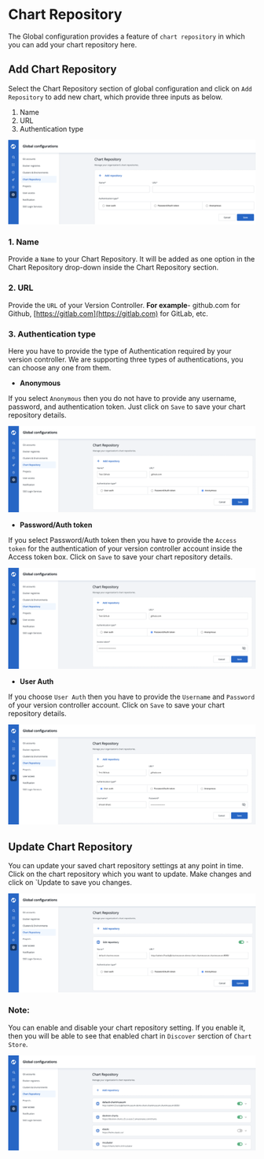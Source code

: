 # Chart Repository

The Global configuration provides a feature of `chart repository` in which you can add your chart repository here.

## Add Chart Repository

Select the Chart Repository section of global configuration and click on `Add Repository` to add new chart, which provide three inputs as below.

1. Name
2. URL
3. Authentication type

![](../../.gitbook/assets/gc-add-chart.png)

### 1. Name

Provide a `Name` to your Chart Repository. It will be added as one option in the Chart Repository drop-down inside the Chart Repository section.

### 2. URL

Provide the `URL` of your Version Controller. **For example**- github.com for Github, [https://gitlab.com](https://gitlab.com) for GitLab, etc.

### 3. Authentication type

Here you have to provide the type of Authentication required by your version controller. We are supporting three types of authentications, you can choose any one from them.


* **Anonymous**

If you select `Anonymous` then you do not have to provide any username, password, and authentication token. Just click on `Save` to save your chart repository details.

![](../../.gitbook/assets/gc-chart-configure-anonymous.png)

* **Password/Auth token**

If you select Password/Auth token then you have to provide the `Access token` for the authentication of your version controller account inside the Access token box. Click on `Save` to save your chart repository details.

![](../../.gitbook/assets/gc-chart-config-password.png)

* **User Auth**

If you choose `User Auth` then you have to provide the `Username` and `Password` of your version controller account. Click on `Save` to save your chart repository details.

![](../../.gitbook/assets/gc-chart-configure-user.png)

## Update Chart Repository

You can update your saved chart repository settings at any point in time. Click on the chart repository which you want to update. Make changes and click on \`Update to save you changes.

![](../../.gitbook/assets/gc-edit-chart.png)

### Note:

You can enable and disable your chart repository setting. If you enable it, then you will be able to see that enabled chart in `Discover` serction of `Chart Store`.

![](../../.gitbook/assets/gc-chart-list.png)
